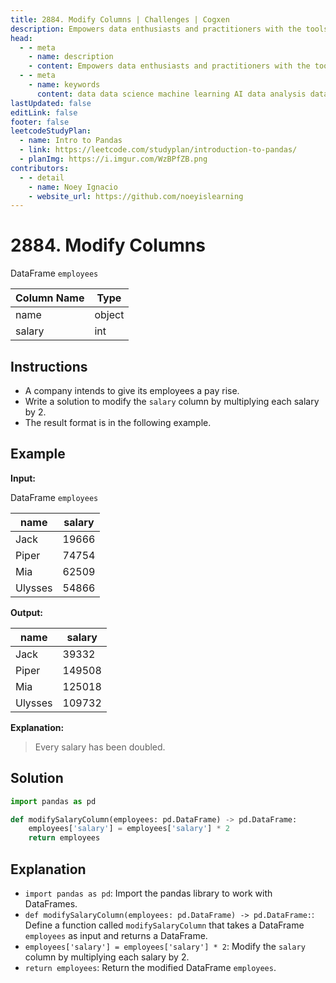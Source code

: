 ```yaml
---
title: 2884. Modify Columns | Challenges | Cogxen
description: Empowers data enthusiasts and practitioners with the tools and knowledge to unlock the potential of data.
head:
  - - meta
    - name: description
    - content: Empowers data enthusiasts and practitioners with the tools and knowledge to unlock the potential of data.
  - - meta
    - name: keywords
      content: data data science machine learning AI data analysis data-driven data enthusiasts data practitioners
lastUpdated: false
editLink: false
footer: false
leetcodeStudyPlan:
  - name: Intro to Pandas
  - link: https://leetcode.com/studyplan/introduction-to-pandas/
  - planImg: https://i.imgur.com/WzBPfZB.png
contributors:
  - - detail
    - name: Noey Ignacio
    - website_url: https://github.com/noeyislearning
---
```


# 2884. Modify Columns

DataFrame `employees`

| Column Name | Type   |
| ----------- | ------ |
| name        | object |
| salary      | int    |

## Instructions

- A company intends to give its employees a pay rise.
- Write a solution to modify the `salary` column by multiplying each salary by 2.
- The result format is in the following example.

## Example

**Input:**

DataFrame `employees`

| name    | salary |
| ------- | ------ |
| Jack    | 19666  |
| Piper   | 74754  |
| Mia     | 62509  |
| Ulysses | 54866  |

**Output:**

| name    | salary |
| ------- | ------ |
| Jack    | 39332  |
| Piper   | 149508 |
| Mia     | 125018 |
| Ulysses | 109732 |

**Explanation:**

> Every salary has been doubled.

## Solution

```python :line-numbers
import pandas as pd

def modifySalaryColumn(employees: pd.DataFrame) -> pd.DataFrame:
    employees['salary'] = employees['salary'] * 2
    return employees
```

## Explanation

<CustomAccordion title="Python (Pandas)" submitted_by="@noeyislearning" submit_website_url="https://github.com/noeyislearning" :collapsed=false>

- `import pandas as pd`: Import the pandas library to work with DataFrames.
- `def modifySalaryColumn(employees: pd.DataFrame) -> pd.DataFrame:`: Define a function called `modifySalaryColumn` that takes a DataFrame `employees` as input and returns a DataFrame.
- `employees['salary'] = employees['salary'] * 2`: Modify the `salary` column by multiplying each salary by 2.
- `return employees`: Return the modified DataFrame `employees`.

</CustomAccordion>
